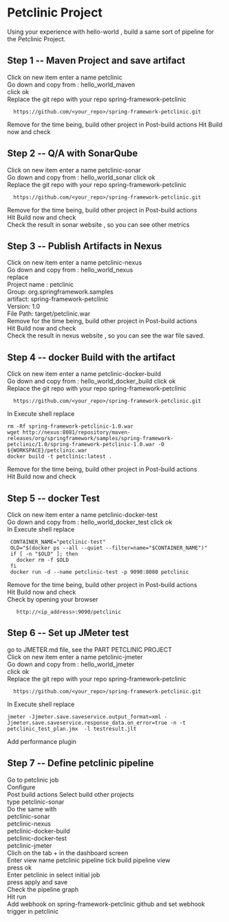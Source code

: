 # Petclinic Project 
Using your experience with hello-world , build a same sort of pipeline for the Petclinic Project. 

## Step 1 --  Maven Project and save artifact
Click on new item enter a name petclinic    
Go down and copy from :  hello_world_maven   
click ok   
Replace the git repo with your repo spring-framework-petclinic
```
  https://github.com/<your_repo>/spring-framework-petclinic.git 
```
Remove for the time being, build other project in Post-build actions 
Hit Build now and check 

## Step 2 --  Q/A with SonarQube 
Click on new item enter a name petclinic-sonar    
Go down and copy from :  hello_world_sonar
click ok   
Replace the git repo with your repo spring-framework-petclinic
```
  https://github.com/<your_repo>/spring-framework-petclinic.git 
```
Remove for the time being, build other project in Post-build actions   
Hit Build now and check  
Check the result in sonar website , so you can see other metrics

## Step 3 --  Publish Artifacts in Nexus 
Click on new item enter a name petclinic-nexus      
Go down and copy from :  hello_world_nexus  
replace  
Project name : petclinic   
Group: org.springframework.samples  
artifact: spring-framework-petclinic  
Version: 1.0  
File Path: target/petclinic.war  
Remove for the time being, build other project in Post-build actions     
Hit Build now and check  
Check the result in nexus website , so you can see the war file saved.

## Step 4 --  docker Build with the artifact
 Click on new item enter a name petclinic-docker-build      
 Go down and copy from :  hello_world_docker_build
 click ok   
 Replace the git repo with your repo spring-framework-petclinic
  ```
    https://github.com/<your_repo>/spring-framework-petclinic.git 
  ```
In Execute shell replace 
```shell script
rm -Rf spring-framework-petclinic-1.0.war
wget http://nexus:8081/repository/maven-releases/org/springframework/samples/spring-framework-petclinic/1.0/spring-framework-petclinic-1.0.war -O ${WORKSPACE}/petclinic.war
docker build -t petclinic:latest .
```
 Remove for the time being, build other project in Post-build actions   
  Hit Build now and check   
  
## Step 5 --  docker Test 
 Click on new item enter a name petclinic-docker-test      
 Go down and copy from :  hello_world_docker_test
 click ok   
 In Execute shell replace
 ```shell script
  CONTAINER_NAME="petclinic-test"
  OLD="$(docker ps --all --quiet --filter=name="$CONTAINER_NAME")"
  if [ -n "$OLD" ]; then
    docker rm -f $OLD
  fi
  docker run -d --name petclinic-test -p 9090:8080 petclinic
 ```
 Remove for the time being, build other project in Post-build actions  
   Hit Build now and check   
  Check by opening your browser    
  ```shell script
     http://<ip_address>:9090/petclinic
``` 

  ## Step 6 -- Set up JMeter test 
  go to JMETER.md file,  see the PART PETCLINIC PROJECT  
  Click on new item enter a name petclinic-jmeter   
  Go down and copy from :  hello_world_jmeter   
  click ok  
  Replace the git repo with your repo spring-framework-petclinic  
   ```
     https://github.com/<your_repo>/spring-framework-petclinic.git 
   ``` 
   In Execute shell replace  
   ```shell script
   jmeter -Jjmeter.save.saveservice.output_format=xml -Jjmeter.save.saveservice.response_data.on_error=true -n -t petclinic_test_plan.jmx  -l testresult.jlt
   ```
  Add performance plugin 
  
   ## Step 7 -- Define petclinic pipeline 
  Go to  petclinic job     
  Configure        
  Post build actions Select build other projects   
 type petclinic-sonar   
 Do the same with  
 petclinic-sonar   
 petclinic-nexus  
 petclinic-docker-build  
 petclinic-docker-test  
 petclinic-jmeter  
 Clich on the tab + in the dashboard screen   
 Enter view name petclinic pipeline 
 tick build pipeline view  
 press ok   
 Enter petclinic in select initial job   
 press apply and save   
 Check the pipeline graph   
 Hit run  
 Add webhook on spring-framework-petclinic github 
 and set webhook trigger in petclinic